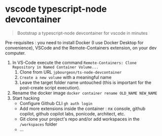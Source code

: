 # vscode typescript-node devcontainer

> Bootstrap a typescript-node devcontainer for vscode in minutes

Pre-requisites : you need to install Docker (I use Docker Desktop for convenience), VSCode and the Remote-Containers extension, on your dev computer.

1. In VS-Code execute the command `Remote-Containers: Clone Repository in Named Container Volume...`
   1. Clone from URL `jpbourgeon/ts-node-devcontainer`
   1. `Create a new volume` with a meaningful name
   1. Leave the target folder name untouched (this is important for the post-create script execution).
1. Rename the docker image `docker container rename OLD_NAME NEW_NAME`
1. Start hacking
   - Configure Github CLI `gh auth login`
   - Add more extensions inside the container : nx console, github copilot, github copilot labs, ponicode, architect, etc.
   - Git clone your project's repo and/or add workspaces in the `/workspaces` folder
   - ...
